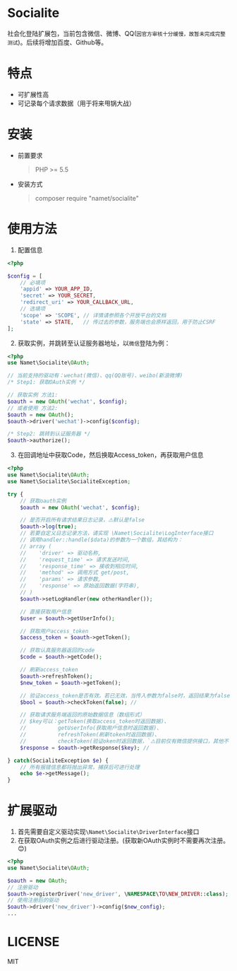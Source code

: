 # Socialite
社会化登陆扩展包，当前包含微信、微博、QQ(`因官方审核十分缓慢，故暂未完成完整测试`)。后续将增加百度、Github等。

# 特点
* 可扩展性高
* 可记录每个请求数据（用于将来甩锅大战）

# 安装
* 前置要求
    > PHP >= 5.5
* 安装方式
    > composer require "namet/socialite"

# 使用方法
1. 配置信息
```php
<?php

$config = [
    // 必填项
    'appid' => YOUR_APP_ID,
    'secret' => YOUR_SECRET,
    'redirect_uri' => YOUR_CALLBACK_URL,
    // 选填项
    'scope' => 'SCOPE', // 详情请参照各个开放平台的文档
    'state' => STATE,   // 传过去的参数，服务端也会原样返回，用于防止CSRF
];
```
2. 获取实例，并跳转至认证服务器地址，以`微信`登陆为例：
```php
<?php
use Namet\Socialite\OAuth;

// 当前支持的驱动有：wechat(微信)、qq(QQ账号)、weibo(新浪微博)
/* Step1: 获取OAuth实例 */

// 获取实例 方法1:
$oauth = new OAuth('wechat', $config);
// 或者使用 方法2:
$oauth = new OAuth();
$oauth->driver('wechat')->config($config);

/* Step2: 跳转到认证服务器 */
$oauth->authorize();
```
3. 在回调地址中获取Code，然后换取Access_token，再获取用户信息
```php
<?php
use Namet\Socialite\OAuth;
use Namet\Socialite\SocialiteException;

try {
    // 获取oauth实例
    $oauth = new OAuth('wechat', $config);

    // 是否开启所有请求结果日志记录，⚠️默认是false
    $oauth->log(true);
    // 若要自定义日志记录方法，请实现 \Namet\Socialite\LogInterface接口
    // 调用handler::handle($data)的参数为一个数组，其结构为：
    // array (
    //    'driver' => 驱动名称,
    //    'request_time' => 请求发送时间,
    //    'response_time' => 接收到相应时间,
    //    'method' => 调用方式 get/post,
    //    'params' => 请求参数,
    //    'response' => 原始返回数据(字符串),
    // )
    $oauth->setLogHandler(new otherHandler());

    // 直接获取用户信息
    $user = $oauth->getUserInfo();

    // 获取用户access_token
    $access_token = $oauth->getToken();

    // 获取认真服务器返回的code
    $code = $oauth->getCode();

    // 刷新access_token
    $oauth->refreshToken();
    $new_token = $oauth->getToken();

    // 验证access_token是否有效。若已无效，当传入参数为false时，返回结果为false；反之则会抛出异常
    $bool = $oauth->checkToken(false); //

    // 获取请求服务端返回的原始数据信息（数组形式）
    // $key可以：getToken(换取access_token时返回数据)、
    //          getUserInfo(获取用户信息时返回数据)、
    //          refreshToken(刷新token时返回数据)、
    //          checkToken(验证oken时返回数据，`⚠️目前仅有微信提供接口，其他不可用`)、
    $response = $oauth->getResponse($key); //

} catch(SocialiteException $e) {
    // 所有报错信息都将抛出异常，捕获后可进行处理
    echo $e->getMessage();
}
```
# 扩展驱动
1. 首先需要自定义驱动实现`\Namet\Socialite\DriverInterface`接口
2. 在获取OAuth实例之后进行驱动注册。(获取新OAuth实例时不需要再次注册。😊)
```php
<?php
use Namet\Socialite\OAuth;

$oauth = new OAuth;
// 注册驱动
$oauth->registerDriver('new_driver', \NAMESPACE\TO\NEW_DRIVER::class);
// 使用注册后的驱动
$oauth->driver('new_driver')->config($new_config);
...
```

# LICENSE
MIT
